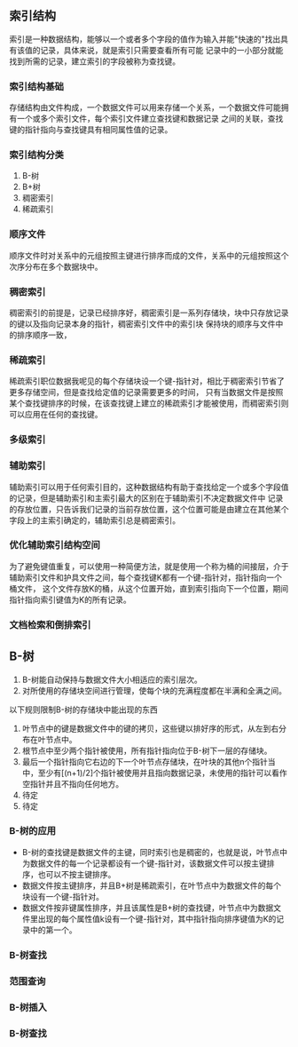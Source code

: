 ## 索引结构
索引是一种数据结构，能够以一个或者多个字段的值作为输入并能"快速的"找出具有该值的记录，具体来说，就是索引只需要查看所有可能
记录中的一小部分就能找到所需的记录，建立索引的字段被称为查找键。

### 索引结构基础
存储结构由文件构成，一个数据文件可以用来存储一个关系，一个数据文件可能拥有一个或多个索引文件，每个索引文件建立查找键和数据记录
之间的关联，查找键的指针指向与查找键具有相同属性值的记录。

### 索引结构分类
1. B-树
2. B+树
3. 稠密索引
4. 稀疏索引

### 顺序文件
顺序文件时对关系中的元组按照主键进行排序而成的文件，关系中的元组按照这个次序分布在多个数据块中。

### 稠密索引
稠密索引的前提是，记录已经排序好，稠密索引是一系列存储块，块中只存放记录的键以及指向记录本身的指针，稠密索引文件中的索引块
保持块的顺序与文件中的排序顺序一致，

### 稀疏索引
稀疏索引职位数据我呢见的每个存储块设一个键-指针对，相比于稠密索引节省了更多存储空间，但是查找给定值的记录需要更多的时间，
只有当数据文件是按照某个查找键排序的时候，在该查找键上建立的稀疏索引才能被使用，而稠密索引则可以应用在任何的查找键。

### 多级索引

### 辅助索引
辅助索引可以用于任何索引目的，这种数据结构有助于查找给定一个或多个字段值的记录，但是辅助索引和主索引最大的区别在于辅助索引不决定数据文件中
记录的存放位置，只告诉我们记录的当前存放位置，这个位置可能是由建立在其他某个字段上的主索引确定的，辅助索引总是稠密索引。

### 优化辅助索引结构空间
为了避免键值重复，可以使用一种简便方法，就是使用一个称为桶的间接层，介于辅助索引文件和护具文件之间，每个查找键K都有一个键-指针对，指针指向一个桶文件，
这个文件存放K的桶，从这个位置开始，直到索引指向下一个位置，期间指针指向索引键值为K的所有记录。

### 文档检索和倒排索引

## B-树
1. B-树能自动保持与数据文件大小相适应的索引层次。
2. 对所使用的存储块空间进行管理，使每个块的充满程度都在半满和全满之间。

以下规则限制B-树的存储块中能出现的东西
1. 叶节点中的键是数据文件中的键的拷贝，这些键以排好序的形式，从左到右分布在叶节点中。
2. 根节点中至少两个指针被使用，所有指针指向位于B-树下一层的存储块。
3. 最后一个指针指向它右边的下一个叶节点存储块，在叶块的其他n个指针当中，至少有[(n+1)/2]个指针被使用并且指向数据记录，未使用的指针可以看作空指针并且不指向任何地方。
4. 待定
5. 待定

### B-树的应用
+ B-树的查找键是数据文件的主键，同时索引也是稠密的，也就是说，叶节点中为数据文件的每一个记录都设有一个键-指针对，该数据文件可以按主键排序，也可以不按主键排序。
+ 数据文件按主键排序，并且B+树是稀疏索引，在叶节点中为数据文件的每个块设有一个键-指针对。
+ 数据文件按非键属性排序，并且该属性是B+树的查找键，叶节点中为数据文件里出现的每个属性值k设有一个键-指针对，其中指针指向排序键值为K的记录中的第一个。

### B-树查找

### 范围查询

### B-树插入

### B-树查找
